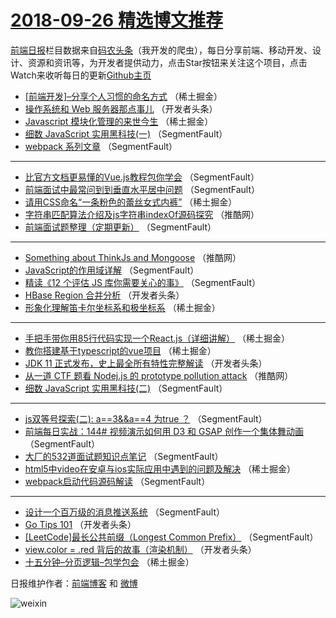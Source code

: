 # [2018-09-26 精选博文推荐](http://hao.caibaojian.com/date/2018/09/26)

[前端日报](http://caibaojian.com/c/news)栏目数据来自[码农头条](http://hao.caibaojian.com/)（我开发的爬虫），每日分享前端、移动开发、设计、资源和资讯等，为开发者提供动力，点击Star按钮来关注这个项目，点击Watch来收听每日的更新[Github主页](https://github.com/kujian/frontendDaily)
* [[前端开发]&#8211;分享个人习惯的命名方式](http://hao.caibaojian.com/87431.html) （稀土掘金）
* [操作系统和 Web 服务器那点事儿](http://hao.caibaojian.com/87380.html) （开发者头条）
* [Javascript 模块化管理的来世今生](http://hao.caibaojian.com/87355.html) （稀土掘金）
* [细数 JavaScript 实用黑科技(一)](http://hao.caibaojian.com/87334.html) （SegmentFault）
* [webpack 系列文章](http://hao.caibaojian.com/87341.html) （SegmentFault）

***
* [比官方文档更易懂的Vue.js教程包你学会](http://hao.caibaojian.com/87333.html) （SegmentFault）
* [前端面试中最常问到到垂直水平居中问题](http://hao.caibaojian.com/87445.html) （SegmentFault）
* [请用CSS命名“一条粉色的蕾丝女式内裤”](http://hao.caibaojian.com/87353.html) （稀土掘金）
* [字符串匹配算法介绍及js字符串indexOf源码探究](http://hao.caibaojian.com/87416.html) （推酷网）
* [前端面试题整理（定期更新）](http://hao.caibaojian.com/87331.html) （SegmentFault）

***
* [Something about ThinkJs and Mongoose](http://hao.caibaojian.com/87418.html) （推酷网）
* [JavaScript的作用域详解](http://hao.caibaojian.com/87335.html) （SegmentFault）
* [精读《12 个评估 JS 库你需要关心的事》](http://hao.caibaojian.com/87339.html) （SegmentFault）
* [HBase Region 合并分析](http://hao.caibaojian.com/87396.html) （开发者头条）
* [形象化理解笛卡尔坐标系和极坐标系](http://hao.caibaojian.com/87361.html) （稀土掘金）

***
* [手把手带你用85行代码实现一个React.js（详细讲解）](http://hao.caibaojian.com/87354.html) （稀土掘金）
* [教你搭建基于typescript的vue项目](http://hao.caibaojian.com/87362.html) （稀土掘金）
* [JDK 11 正式发布，史上最全所有特性完整解读](http://hao.caibaojian.com/87387.html) （开发者头条）
* [从一道 CTF 题看 Nodej.js 的 prototype pollution attack](http://hao.caibaojian.com/87417.html) （推酷网）
* [细数 JavaScript 实用黑科技(二)](http://hao.caibaojian.com/87332.html) （SegmentFault）

***
* [js双等号探索(二): a==3&amp;&amp;a==4 为true ？](http://hao.caibaojian.com/87442.html) （SegmentFault）
* [前端每日实战：144# 视频演示如何用 D3 和 GSAP 创作一个集体舞动画](http://hao.caibaojian.com/87446.html) （SegmentFault）
* [大厂的532道面试题知识点笔记](http://hao.caibaojian.com/87336.html) （SegmentFault）
* [html5中video在安卓与ios实际应用中遇到的问题及解决](http://hao.caibaojian.com/87359.html) （稀土掘金）
* [webpack启动代码源码解读](http://hao.caibaojian.com/87435.html) （SegmentFault）

***
* [设计一个百万级的消息推送系统](http://hao.caibaojian.com/87337.html) （SegmentFault）
* [Go Tips 101](http://hao.caibaojian.com/87386.html) （开发者头条）
* [[LeetCode]最长公共前缀（Longest Common Prefix）](http://hao.caibaojian.com/87347.html) （SegmentFault）
* [view.color = .red 背后的故事（渲染机制）](http://hao.caibaojian.com/87395.html) （开发者头条）
* [十五分钟&#8211;分页逻辑&#8211;包学包会](http://hao.caibaojian.com/87360.html) （稀土掘金）

日报维护作者：[前端博客](http://caibaojian.com/) 和 [微博](http://caibaojian.com/go/weibo)

![weixin](https://user-images.githubusercontent.com/3055447/38468989-651132ac-3b80-11e8-8e6b-15122322a9d7.png)